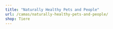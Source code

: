 ```yaml
---
title: "Naturally Healthy Pets and People"
url: /camas/naturally-healthy-pets-and-people/
shop: Tiere
---
```

